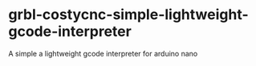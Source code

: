 # grbl-costycnc-simple-lightweight-gcode-interpreter
A simple a lightweight gcode interpreter for arduino nano
